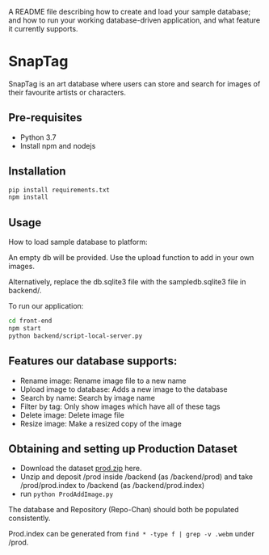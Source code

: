 A README file describing how to create and load your sample database; and how to run
your working database-driven application, and what feature it currently supports.


# SnapTag

SnapTag is an art database where users can store and search for images of their favourite artists or characters. 

## Pre-requisites

- Python 3.7
- Install npm and nodejs

## Installation

```bash
pip install requirements.txt
npm install
```

## Usage

How to load sample database to platform:

An empty db will be provided. Use the upload function to add in your own images.

Alternatively, replace the db.sqlite3 file with the sampledb.sqlite3 file in backend/.

To run our application:
```bash
cd front-end
npm start
python backend/script-local-server.py

```


## Features our database supports:

- Rename image: Rename image file to a new name
- Upload image to database: Adds a new image to the database
- Search by name: Search by image name
- Filter by tag: Only show images which have all of these tags
- Delete image: Delete image file
- Resize image: Make a resized copy of the image

## Obtaining and setting up Production Dataset
- Download the dataset [prod.zip](https://drive.google.com/file/d/1XkgZWfiwOQlJV-LKcOmobbbIMSwaL59i/view?usp=share_link) here.
- Unzip and deposit /prod inside /backend (as /backend/prod) and take /prod/prod.index to /backend (as /backend/prod.index)
- run `python ProdAddImage.py`

The database and Repository (Repo-Chan) should both be populated consistently.

Prod.index can be generated from `find * -type f | grep -v .webm` under /prod.
